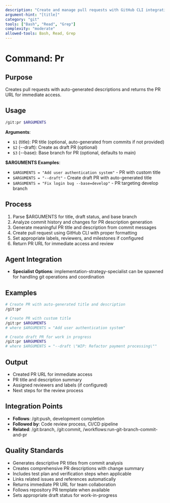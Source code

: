 ```yaml
---
description: "Create and manage pull requests with GitHub CLI integration"
argument-hint: "[title]"
category: "git"
tools: ["Bash", "Read", "Grep"]
complexity: "moderate"
allowed-tools: Bash, Read, Grep
---
```


# Command: Pr

## Purpose

Creates pull requests with auto-generated descriptions and returns the PR URL for immediate access.

## Usage

```bash
/git:pr $ARGUMENTS
```

**Arguments**:

- `$1` (title): PR title (optional, auto-generated from commits if not provided)
- `$2` (--draft): Create as draft PR (optional)
- `$3` (--base): Base branch for PR (optional, defaults to main)

**$ARGUMENTS Examples**:

- `$ARGUMENTS = "Add user authentication system"` - PR with custom title
- `$ARGUMENTS = "--draft"` - Create draft PR with auto-generated title
- `$ARGUMENTS = "Fix login bug --base=develop"` - PR targeting develop branch

## Process

1. Parse $ARGUMENTS for title, draft status, and base branch
2. Analyze commit history and changes for PR description generation
3. Generate meaningful PR title and description from commit messages
4. Create pull request using GitHub CLI with proper formatting
5. Set appropriate labels, reviewers, and milestones if configured
6. Return PR URL for immediate access and review

## Agent Integration

- **Specialist Options**: implementation-strategy-specialist can be spawned for handling git operations and coordination

## Examples

```bash
# Create PR with auto-generated title and description
/git:pr

# Create PR with custom title
/git:pr $ARGUMENTS
# where $ARGUMENTS = "Add user authentication system"

# Create draft PR for work in progress
/git:pr $ARGUMENTS
# where $ARGUMENTS = "--draft \"WIP: Refactor payment processing\""
```

## Output

- Created PR URL for immediate access
- PR title and description summary
- Assigned reviewers and labels (if configured)
- Next steps for the review process

## Integration Points

- **Follows**: /git:push, development completion
- **Followed by**: Code review process, CI/CD pipeline
- **Related**: /git:branch, /git:commit, /workflows:run-git-branch-commit-and-pr

## Quality Standards

- Generates descriptive PR titles from commit analysis
- Creates comprehensive PR descriptions with change summary
- Includes test plan and verification steps when applicable
- Links related issues and references automatically
- Returns immediate PR URL for team collaboration
- Follows repository PR template when available
- Sets appropriate draft status for work-in-progress
